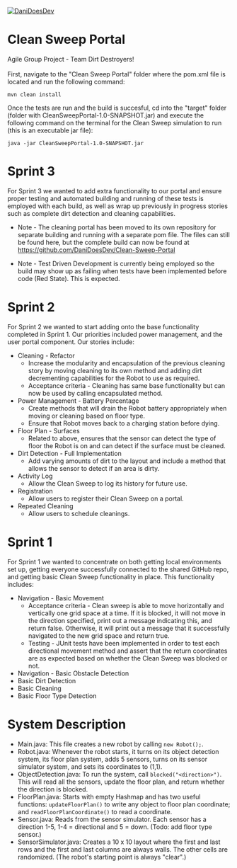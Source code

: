 [![DaniDoesDev](https://circleci.com/gh/DaniDoesDev/Clean-Sweep-Portal.svg?style=shield)](https://app.circleci.com/pipelines/github/DaniDoesDev/Clean-Sweep-Portal)

# Clean Sweep Portal
Agile Group Project - Team Dirt Destroyers! 
<br /><br />
First, navigate to the "Clean Sweep Portal" folder where the pom.xml file is located and run the following command:
```
mvn clean install
```

Once the tests are run and the build is succesful, cd into the "target" folder (folder with CleanSweepPortal-1.0-SNAPSHOT.jar) and execute the following command on the terminal for the Clean Sweep simulation to run (this is an executable jar file):
```
java -jar CleanSweepPortal-1.0-SNAPSHOT.jar
```

# Sprint 3

For Sprint 3 we wanted to add extra functionality to our portal and ensure proper testing and automated building and running of these tests is employed with each build, as well as wrap up previously in progress stories such as complete dirt detection and cleaning capabilities.

* Note - The cleaning portal has been moved to its own repository for separate building and running with a separate pom file. The files can still be found here, but the complete build can now be found at https://github.com/DaniDoesDev/Clean-Sweep-Portal

* Note - Test Driven Development is currently being employed so the build may show up as failing when tests have been implemented before code (Red State). This is expected.

# Sprint 2

For Sprint 2 we wanted to start adding onto the base functionality completed in Sprint 1. Our priorities included power management, and the user portal component. Our stories include:

* Cleaning - Refactor
    * Increase the modularity and encapsulation of the previous cleaning story by moving cleaning to its own method and adding dirt decrementing capabilities for the Robot to use as required.
    * Acceptance criteria - Cleaning has same base functionality but can now be used by calling encapsulated method.
* Power Management - Battery Percentage
    * Create methods that will drain the Robot battery appropriately when moving or cleaning based on floor type.
    * Ensure that Robot moves back to a charging station before dying.
* Floor Plan - Surfaces
    * Related to above, ensures that the sensor can detect the type of floor the Robot is on and can detect if the surface must be cleaned.
* Dirt Detection - Full Implementation
    * Add varying amounts of dirt to the layout and include a method that allows the sensor to detect if an area is dirty.
* Activity Log
    * Allow the Clean Sweep to log its history for future use.
* Registration
    * Allow users to register their Clean Sweep on a portal.
* Repeated Cleaning
    * Allow users to schedule cleanings.

# Sprint 1

For Sprint 1 we wanted to concentrate on both getting local environments set up, getting everyone successfully connected to the shared GitHub repo, and getting basic Clean Sweep functionality in place. This functionality includes:

* Navigation - Basic Movement
    * Acceptance criteria - Clean sweep is able to move horizontally and vertically one grid space at a time. If it is blocked, it will not move in the direction specified, print out a message indicating this, and return false. Otherwise, it will print out a message that it successfully navigated to the new grid space and return true. 
    * Testing - JUnit tests have been implemented in order to test each directional movement method and assert that the return coordinates are as expected based on whether the Clean Sweep was blocked or not.
* Navigation - Basic Obstacle Detection
* Basic Dirt Detection
* Basic Cleaning
* Basic Floor Type Detection

# System Description

* Main.java: This file creates a new robot by calling `new Robot();`.
* Robot.java: Whenever the robot starts, it turns on its object detection system,
 its floor plan system, adds 5 sensors, turns on its sensor simulator system, and 
 sets its coordinates to (1,1).  
* ObjectDetection.java:
To run the system, call `blocked("<direction>")`. This will read all the sensors, update the floor plan,
and return whether the direction is blocked.
* FloorPlan.java: Starts with empty Hashmap and has two useful functions: `updateFloorPlan()`
to write any object to floor plan coordinate; and `readFloorPlanCoordinate()` to read a coordinate.
* Sensor.java: Reads from the sensor simulator. Each sensor has a direction 1-5, 
1-4 = directional and 5 = down. (Todo: add floor type sensor.)
* SensorSimulator.java: Creates a 10 x 10 layout where the first and last
rows and the first and last columns are always walls. The other cells are randomized.
(The robot's starting point is always "clear".)